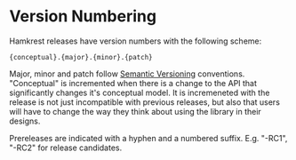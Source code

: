 # Version Numbering

Hamkrest releases have version numbers with the following scheme:

    {conceptual}.{major}.{minor}.{patch}

Major, minor and patch follow [Semantic Versioning](https://semver.org/) conventions.  "Conceptual" is incremented when there is a change to the API that significantly changes it's conceptual model.  It is incremeneted with the release is not just incompatible with previous releases, but also that users will have to change the way they think about using the library in their designs.

Prereleases are indicated with a hyphen and a numbered suffix.  E.g. "-RC1", "-RC2" for release candidates.
